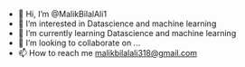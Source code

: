 - 👋 Hi, I’m @MalikBilalAli1
- 👀 I’m interested in Datascience and machine learning
- 🌱 I’m currently learning Datascience and machine learning 
- 💞️ I’m looking to collaborate on ...
- 📫 How to reach me malikbilalali318@gmail.com 

<!---
MalikBilalAli1/MalikBilalAli1 is a ✨ special ✨ repository because its `README.md` (this file) appears on your GitHub profile.
You can click the Preview link to take a look at your changes.
--->
